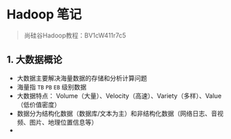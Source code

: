 # Hadoop 笔记

> 尚硅谷Hadoop教程：BV1cW411r7c5

## 1. 大数据概论

- 大数据主要解决海量数据的存储和分析计算问题
- 海量指 `TB` `PB` `EB` 级别数据
- 大数据特点： Volume（大量）、Velocity（高速）、Variety（多样）、Value（低价值密度）
- 数据分为结构化数据（数据库/文本为主）和非结构化数据（网络日志、音视频、图片、地理位置信息等）
- 